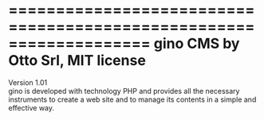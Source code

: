 ===================================================================
gino CMS by Otto Srl, MIT license
===================================================================
Version 1.01   
gino is developed with technology PHP and provides all the necessary instruments to create a web site and to manage its contents in a simple and effective way.

